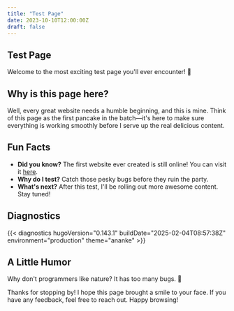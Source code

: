 ```yaml
---
title: "Test Page"
date: 2023-10-10T12:00:00Z
draft: false
---
```


<article>
  <div>

# Test Page

Welcome to the most exciting test page you'll ever encounter! 🎉

## Why is this page here?

Well, every great website needs a humble beginning, and this is mine. Think of this page as the first pancake in the batch—it's here to make sure everything is working smoothly before I serve up the real delicious content.

## Fun Facts

- **Did you know?** The first website ever created is still online! You can visit it [here](http://info.cern.ch/hypertext/WWW/TheProject.html).
- **Why do I test?** Catch those pesky bugs before they ruin the party.
- **What's next?** After this test, I'll be rolling out more awesome content. Stay tuned!

## Diagnostics

{{< diagnostics hugoVersion="0.143.1" buildDate="2025-02-04T08:57:38Z" environment="production" theme="ananke" >}}

## A Little Humor

Why don't programmers like nature? It has too many bugs. 🐛

Thanks for stopping by! I hope this page brought a smile to your face. If you have any feedback, feel free to reach out. Happy browsing!

  </div>
</article>
